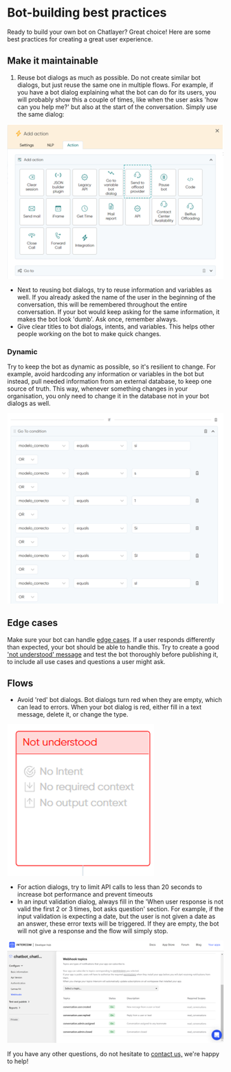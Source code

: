 # Bot-building best practices

Ready to build your own bot on Chatlayer? Great choice! Here are some best practices for creating a great user experience.

## Make it maintainable

1. Reuse bot dialogs as much as possible. Do not create similar bot dialogs, but just reuse the same one in multiple flows. For example, if you have a bot dialog explaining what the bot can do for its users, you will probably show this a couple of times, like when the user asks 'how can you help me?' but also at the start of the conversation. Simply use the same dialog:&#x20;

![An example how the same bot dialog is reused at the end of different flows with different variables](<../../.gitbook/assets/image (711).png>)

* Next to reusing bot dialogs, try to reuse information and variables as well. If you already asked the name of the user in the beginning of the conversation, this will be remembered throughout the entire conversation. If your bot would keep asking for the same information, it makes the bot look 'dumb'. Ask once, remember always.
* Give clear titles to bot dialogs, intents, and variables. This helps other people working on the bot to make quick changes.

### Dynamic

Try to keep the bot as dynamic as possible, so it's resilient to change. For example, avoid hardcoding any information or variables in the bot but instead, pull needed information from an external database, to keep one source of truth. This way, whenever something changes in your organisation, you only need to change it in the database not in your bot dialogs as well.&#x20;

![An example of a non-dynamic bot with hardcoded values. Instead, create an intent or entity to cover all possible spellings.](<../../.gitbook/assets/image (685).png>)

## Edge cases

Make sure your bot can handle [edge cases](https://docs.chatlayer.ai/tutorials/getting-started#06e9). If a user responds differently than expected, your bot should be able to handle this. Try to create a good ['not understood' message](https://docs.chatlayer.ai/tips-and-best-practices/not-understood-bot-dialog) and test the bot thoroughly before publishing it, to include all use cases and questions a user might ask.&#x20;

## Flows

* Avoid 'red' bot dialogs. Bot dialogs turn red when they are empty, which can lead to errors. When your bot dialog is red, either fill in a text message, delete it, or change the type.

![An example of a 'red' bot dialog](<../../.gitbook/assets/image (684).png>)

* For action dialogs, try to limit API calls to less than 20 seconds to increase bot performance and prevent timeouts
* In an input validation dialog, always fill in the 'When user response is not valid the first 2 or 3 times, bot asks question' section. For example, if the input validation is expecting a date, but the user is not given a date as an answer, these error texts will be triggered. If they are empty, the bot will not give a response and the flow will simply stop.&#x20;

![](<../../.gitbook/assets/image (703).png>)

If you have any other questions, do not hesitate to [contact us,](https://docs.chatlayer.ai/support/get-in-touch) we're happy to help!
